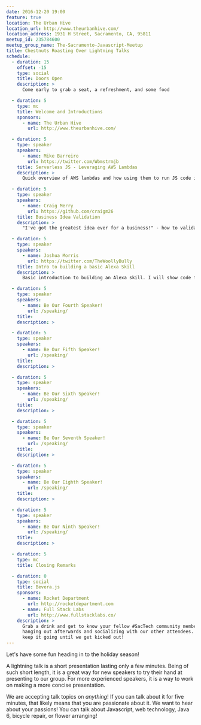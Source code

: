 ```yaml
---
date: 2016-12-20 19:00
feature: true
location: The Urban Hive
location_url: http://www.theurbanhive.com/
location_address: 1931 H Street, Sacramento, CA, 95811
meetup_id: 235784600
meetup_group_name: The-Sacramento-Javascript-Meetup
title: Chestnuts Roasting Over Lightning Talks
schedule:
  - duration: 15
    offset: -15
    type: social
    title: Doors Open
    description: >
      Come early to grab a seat, a refreshment, and some food

  - duration: 5
    type: mc
    title: Welcome and Introductions
    sponsors:
      - name: The Urban Hive
        url: http://www.theurbanhive.com/

  - duration: 5
    type: speaker
    speakers:
      - name: Mike Barreiro
        url: https://twitter.com/Wbmstrmjb
    title: Serverless JS - Leveraging AWS Lambdas
    description: >
      Quick overview of AWS lambdas and how using them to run JS code is both   cost effective and allows for massive scale.

  - duration: 5
    type: speaker
    speakers:
      - name: Craig Merry
        url: https://github.com/craigm26
    title: Business Idea Validation
    description: >
      "I've got the greatest idea ever for a business!" - how to validate your idea for a better chance of surviving and perhaps thriving as a new business.

  - duration: 5
    type: speaker
    speakers:
      - name: Joshua Morris
        url: https://twitter.com/TheWoollyBully
    title: Intro to building a basic Alexa Skill
    description: >
      Basic introduction to building an Alexa skill. I will show code from the Dad Jokes skill I submitted to the Alexa Skills Store and talk about how to a build a simple skill. If I have time today I will try and throw together a new skill I might be able to build in 5 minutes.

  - duration: 5
    type: speaker
    speakers:
      - name: Be Our Fourth Speaker!
        url: /speaking/
    title:
    description: >

  - duration: 5
    type: speaker
    speakers:
      - name: Be Our Fifth Speaker!
        url: /speaking/
    title:
    description: >

  - duration: 5
    type: speaker
    speakers:
      - name: Be Our Sixth Speaker!
        url: /speaking/
    title:
    description: >

  - duration: 5
    type: speaker
    speakers:
      - name: Be Our Seventh Speaker!
        url: /speaking/
    title:
    description: >

  - duration: 5
    type: speaker
    speakers:
      - name: Be Our Eighth Speaker!
        url: /speaking/
    title:
    description: >

  - duration: 5
    type: speaker
    speakers:
      - name: Be Our Ninth Speaker!
        url: /speaking/
    title:
    description: >

  - duration: 5
    type: mc
    title: Closing Remarks

  - duration: 0
    type: social
    title: Bevera.js
    sponsors:
      - name: Rocket Department
        url: http://rocketdepartment.com
      - name: Full Stack Labs
        url: http://www.fullstacklabs.co/
    description: >
      Grab a drink and get to know your fellow #SacTech community members by
      hanging out afterwards and socializing with our other attendees. We'll
      keep it going until we get kicked out!
---
```


Let's have some fun heading in to the holiday season!

A lightning talk is a short presentation lasting only a few minutes. Being of such short length, it is a great way for new speakers to try their hand at presenting to our group. For more experienced speakers, it is a way to work on making a more concise presentation.

We are accepting talk topics on _anything_! If you can talk about it for five minutes, that likely means that you are passionate about it. We want to hear about your passions! You can talk about Javascript, web technology, Java 6, bicycle repair, or flower arranging!
